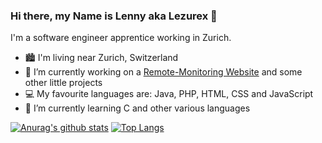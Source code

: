 ### Hi there, my Name is Lenny aka Lezurex 👋

I'm a software engineer apprentice working in Zurich.

- 🏙 I'm living near Zurich, Switzerland
- 🔭 I’m currently working on a [Remote-Monitoring Website](https://github.com/VoxCrafterLP/Remote-Monitoring) and some other little projects
- 💻 My favourite languages are: Java, PHP, HTML, CSS and JavaScript
- 🌱 I’m currently learning C and other various languages

<!--
**Lezurex/Lezurex** is a ✨ _special_ ✨ repository because its `README.md` (this file) appears on your GitHub profile.

Here are some ideas to get you started:

- 🔭 I’m currently working on ...
- 🌱 I’m currently learning ...
- 👯 I’m looking to collaborate on ...
- 🤔 I’m looking for help with ...
- 💬 Ask me about ...
- 📫 How to reach me: ...
- 😄 Pronouns: ...
- ⚡ Fun fact: ...
-->
[![Anurag's github stats](https://github-readme-stats.vercel.app/api?username=Lezurex)](https://github.com/anuraghazra/github-readme-stats)
[![Top Langs](https://github-readme-stats.vercel.app/api/top-langs/?username=Lezurex)](https://github.com/anuraghazra/github-readme-stats)
